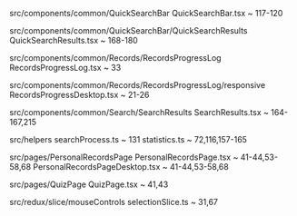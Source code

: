 src/components/common/QuickSearchBar
    QuickSearchBar.tsx ~ 117-120

src/components/common/QuickSearchBar/QuickSearchResults
    QuickSearchResults.tsx ~ 168-180

src/components/common/Records/RecordsProgressLog
    RecordsProgressLog.tsx ~ 33

src/components/common/Records/RecordsProgressLog/responsive
    RecordsProgressDesktop.tsx ~ 21-26

src/components/common/Search/SearchResults
    SearchResults.tsx ~ 164-167,215

src/helpers 
    searchProcess.ts ~ 131
    statistics.ts ~ 72,116,157-165
    
src/pages/PersonalRecordsPage
    PersonalRecordsPage.tsx ~ 41-44,53-58,68
    PersonalRecordsPageDesktop.tsx ~ 41-44,53-58,68

src/pages/QuizPage
    QuizPage.tsx ~ 41,43

src/redux/slice/mouseControls
    selectionSlice.ts ~ 31,67
